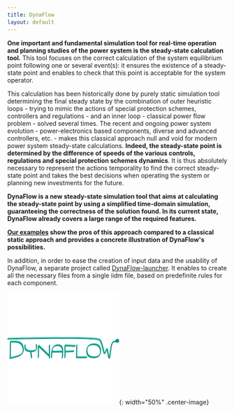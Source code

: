 ```yaml
---
title: DynaFlow
layout: default
---
```

<!--
    Except where otherwise noted, content in this website is Copyright (c)
    2015-2020, RTE (http://www.rte-france.com) and licensed under a
    CC-BY-4.0 (https://creativecommons.org/licenses/by/4.0/)
    license. All rights reserved.
-->

**One important and fundamental simulation tool for real-time operation and planning studies of the power system is the steady-state calculation tool.** This tool focuses on the correct calculation of the system equilibrium point following one or several event(s): it ensures the existence of a steady-state point and enables to check that this point is acceptable for the system operator.

This calculation has been historically done by purely static simulation tool determining the final steady state by the combination of outer heuristic loops - trying to mimic the actions of special protection schemes, controllers and regulations - and an inner loop - classical power flow problem - solved several times. The recent and ongoing power system evolution - power-electronics based components, diverse and advanced controllers, etc. - makes this classical approach null and void for modern power system steady-state calculations. **Indeed, the steady-state point is determined by the difference of speeds of the various controls, regulations and special protection schemes dynamics**. It is thus absolutely necessary to represent the actions temporality to find the correct steady-state point and takes the best decisions when operating the system or planning new investments for the future.

**DynaFlow is a new steady-state simulation tool that aims at calculating the steady-state point by using a simplified time-domain simulation, guaranteeing the correctness of the solution found. In its current state, DynaFlow already covers a large range of the required features.**

**[Our examples](https://github.com/dynawo/dynawo/releases/download/v1.3.0/DynawoDocumentation.zip) show the pros of this approach compared to a classical static approach and provides a concrete illustration of DynaFlow's possibilities.**

In addition, in order to ease the creation of input data and the usability of DynaFlow, a separate project called [DynaFlow-launcher](https://github.com/dynawo/dynaflow-launcher). It enables to create all the necessary files from a single iidm file, based on predefinite rules for each component.

![image](../assets/images/DynaFlow.png){: width="50%" .center-image}

